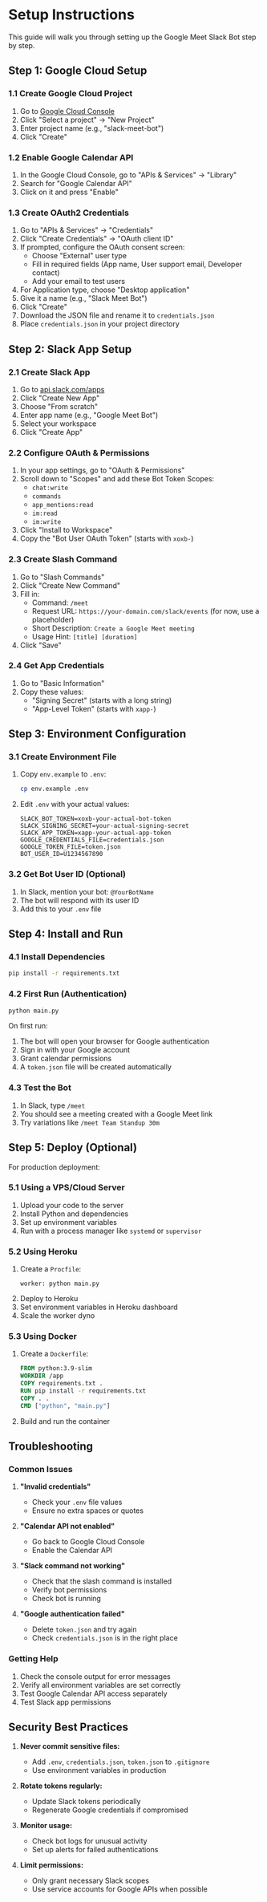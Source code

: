 # Setup Instructions

This guide will walk you through setting up the Google Meet Slack Bot step by step.

## Step 1: Google Cloud Setup

### 1.1 Create Google Cloud Project
1. Go to [Google Cloud Console](https://console.cloud.google.com/)
2. Click "Select a project" → "New Project"
3. Enter project name (e.g., "slack-meet-bot")
4. Click "Create"

### 1.2 Enable Google Calendar API
1. In the Google Cloud Console, go to "APIs & Services" → "Library"
2. Search for "Google Calendar API"
3. Click on it and press "Enable"

### 1.3 Create OAuth2 Credentials
1. Go to "APIs & Services" → "Credentials"
2. Click "Create Credentials" → "OAuth client ID"
3. If prompted, configure the OAuth consent screen:
   - Choose "External" user type
   - Fill in required fields (App name, User support email, Developer contact)
   - Add your email to test users
4. For Application type, choose "Desktop application"
5. Give it a name (e.g., "Slack Meet Bot")
6. Click "Create"
7. Download the JSON file and rename it to `credentials.json`
8. Place `credentials.json` in your project directory

## Step 2: Slack App Setup

### 2.1 Create Slack App
1. Go to [api.slack.com/apps](https://api.slack.com/apps)
2. Click "Create New App"
3. Choose "From scratch"
4. Enter app name (e.g., "Google Meet Bot")
5. Select your workspace
6. Click "Create App"

### 2.2 Configure OAuth & Permissions
1. In your app settings, go to "OAuth & Permissions"
2. Scroll down to "Scopes" and add these Bot Token Scopes:
   - `chat:write`
   - `commands`
   - `app_mentions:read`
   - `im:read`
   - `im:write`
3. Click "Install to Workspace"
4. Copy the "Bot User OAuth Token" (starts with `xoxb-`)

### 2.3 Create Slash Command
1. Go to "Slash Commands"
2. Click "Create New Command"
3. Fill in:
   - Command: `/meet`
   - Request URL: `https://your-domain.com/slack/events` (for now, use a placeholder)
   - Short Description: `Create a Google Meet meeting`
   - Usage Hint: `[title] [duration]`
4. Click "Save"

### 2.4 Get App Credentials
1. Go to "Basic Information"
2. Copy these values:
   - "Signing Secret" (starts with a long string)
   - "App-Level Token" (starts with `xapp-`)

## Step 3: Environment Configuration

### 3.1 Create Environment File
1. Copy `env.example` to `.env`:
   ```bash
   cp env.example .env
   ```

2. Edit `.env` with your actual values:
   ```env
   SLACK_BOT_TOKEN=xoxb-your-actual-bot-token
   SLACK_SIGNING_SECRET=your-actual-signing-secret
   SLACK_APP_TOKEN=xapp-your-actual-app-token
   GOOGLE_CREDENTIALS_FILE=credentials.json
   GOOGLE_TOKEN_FILE=token.json
   BOT_USER_ID=U1234567890
   ```

### 3.2 Get Bot User ID (Optional)
1. In Slack, mention your bot: `@YourBotName`
2. The bot will respond with its user ID
3. Add this to your `.env` file

## Step 4: Install and Run

### 4.1 Install Dependencies
```bash
pip install -r requirements.txt
```

### 4.2 First Run (Authentication)
```bash
python main.py
```

On first run:
1. The bot will open your browser for Google authentication
2. Sign in with your Google account
3. Grant calendar permissions
4. A `token.json` file will be created automatically

### 4.3 Test the Bot
1. In Slack, type `/meet`
2. You should see a meeting created with a Google Meet link
3. Try variations like `/meet Team Standup 30m`

## Step 5: Deploy (Optional)

For production deployment:

### 5.1 Using a VPS/Cloud Server
1. Upload your code to the server
2. Install Python and dependencies
3. Set up environment variables
4. Run with a process manager like `systemd` or `supervisor`

### 5.2 Using Heroku
1. Create a `Procfile`:
   ```
   worker: python main.py
   ```
2. Deploy to Heroku
3. Set environment variables in Heroku dashboard
4. Scale the worker dyno

### 5.3 Using Docker
1. Create a `Dockerfile`:
   ```dockerfile
   FROM python:3.9-slim
   WORKDIR /app
   COPY requirements.txt .
   RUN pip install -r requirements.txt
   COPY . .
   CMD ["python", "main.py"]
   ```
2. Build and run the container

## Troubleshooting

### Common Issues

1. **"Invalid credentials"**
   - Check your `.env` file values
   - Ensure no extra spaces or quotes

2. **"Calendar API not enabled"**
   - Go back to Google Cloud Console
   - Enable the Calendar API

3. **"Slack command not working"**
   - Check that the slash command is installed
   - Verify bot permissions
   - Check bot is running

4. **"Google authentication failed"**
   - Delete `token.json` and try again
   - Check `credentials.json` is in the right place

### Getting Help

1. Check the console output for error messages
2. Verify all environment variables are set correctly
3. Test Google Calendar API access separately
4. Test Slack app permissions

## Security Best Practices

1. **Never commit sensitive files:**
   - Add `.env`, `credentials.json`, `token.json` to `.gitignore`
   - Use environment variables in production

2. **Rotate tokens regularly:**
   - Update Slack tokens periodically
   - Regenerate Google credentials if compromised

3. **Monitor usage:**
   - Check bot logs for unusual activity
   - Set up alerts for failed authentications

4. **Limit permissions:**
   - Only grant necessary Slack scopes
   - Use service accounts for Google APIs when possible
